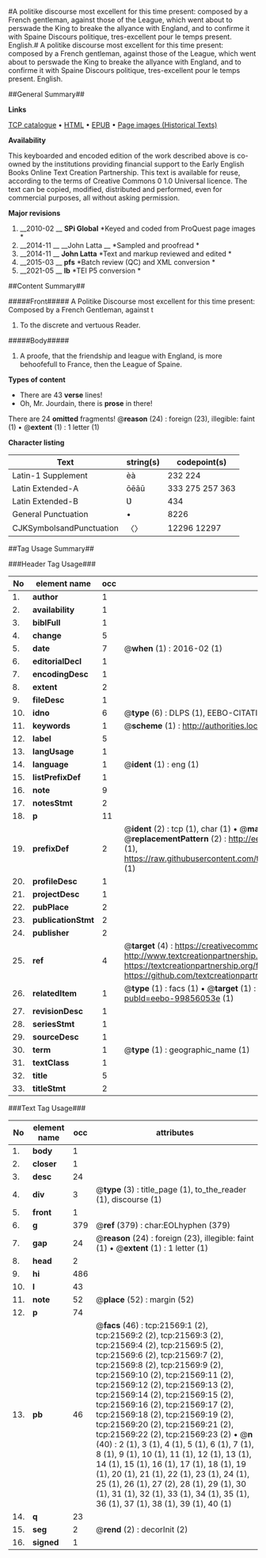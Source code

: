 #A politike discourse most excellent for this time present: composed by a French gentleman, against those of the League, which went about to perswade the King to breake the allyance with England, and to confirme it with Spaine Discours politique, tres-excellent pour le temps present. English.#
A politike discourse most excellent for this time present: composed by a French gentleman, against those of the League, which went about to perswade the King to breake the allyance with England, and to confirme it with Spaine
Discours politique, tres-excellent pour le temps present. English.

##General Summary##

**Links**

[TCP catalogue](http://www.ota.ox.ac.uk/tcp/)  • 
[HTML](http://tei.it.ox.ac.uk/tcp/Texts-HTML/free/A02/A02962.html)  • 
[EPUB](http://tei.it.ox.ac.uk/tcp/Texts-EPUB/free/A02/A02962.epub) • 
[Page images (Historical Texts)](https://historicaltexts.jisc.ac.uk/eebo-99856053e)

**Availability**

This keyboarded and encoded edition of the work described above is co-owned by the
    institutions providing financial support to the Early English Books Online Text Creation
    Partnership. This text is available for reuse, according to the terms of  Creative Commons 0 1.0 Universal
    licence. The text can be copied, modified, distributed and performed, even for commercial
    purposes, all without asking permission.

**Major revisions**

1. __2010-02 __ __SPi Global__ *Keyed and coded from ProQuest page images *
1. __2014-11 __ __John Latta __ *Sampled and proofread *
1. __2014-11 __ __John Latta__ *Text and markup reviewed and edited *
1. __2015-03 __ __pfs__ *Batch review (QC) and XML conversion *
1. __2021-05 __ __lb__ *TEI P5 conversion *

##Content Summary##

#####Front#####
A Politike Discourse most excellent for this time present: Composed by a French Gentleman, against t
1. To the discrete and vertuous Reader.

#####Body#####

1. A proofe, that the friendship and league with England, is more behoofefull to France, then the League of Spaine.

**Types of content**

  * There are 43 **verse** lines!
  * Oh, Mr. Jourdain, there is **prose** in there!

There are 24 **omitted** fragments! 
 @__reason__ (24) : foreign (23), illegible: faint (1)  •  @__extent__ (1) : 1 letter (1)

**Character listing**


|Text|string(s)|codepoint(s)|
|---|---|---|
|Latin-1 Supplement|èà|232 224|
|Latin Extended-A|ōēāū|333 275 257 363|
|Latin Extended-B|Ʋ|434|
|General Punctuation|•|8226|
|CJKSymbolsandPunctuation|〈〉|12296 12297|

##Tag Usage Summary##

###Header Tag Usage###

|No|element name|occ|attributes|
|---|---|---|---|
|1.|__author__|1||
|2.|__availability__|1||
|3.|__biblFull__|1||
|4.|__change__|5||
|5.|__date__|7| @__when__ (1) : 2016-02 (1)|
|6.|__editorialDecl__|1||
|7.|__encodingDesc__|1||
|8.|__extent__|2||
|9.|__fileDesc__|1||
|10.|__idno__|6| @__type__ (6) : DLPS (1), EEBO-CITATION (1), VID (1), EEBO-PROQUEST (1), STC (2)|
|11.|__keywords__|1| @__scheme__ (1) : http://authorities.loc.gov/ (1)|
|12.|__label__|5||
|13.|__langUsage__|1||
|14.|__language__|1| @__ident__ (1) : eng (1)|
|15.|__listPrefixDef__|1||
|16.|__note__|9||
|17.|__notesStmt__|2||
|18.|__p__|11||
|19.|__prefixDef__|2| @__ident__ (2) : tcp (1), char (1)  •  @__matchPattern__ (2) : ([0-9\-]+):([0-9IVX]+) (1), (.+) (1)  •  @__replacementPattern__ (2) : http://eebo.chadwyck.com/downloadtiff?vid=$1&page=$2 (1), https://raw.githubusercontent.com/textcreationpartnership/Texts/master/tcpchars.xml#$1 (1)|
|20.|__profileDesc__|1||
|21.|__projectDesc__|1||
|22.|__pubPlace__|2||
|23.|__publicationStmt__|2||
|24.|__publisher__|2||
|25.|__ref__|4| @__target__ (4) : https://creativecommons.org/publicdomain/zero/1.0/ (1), http://www.textcreationpartnership.org/docs/. (1), https://textcreationpartnership.org/faq/#faq05 (1), https://github.com/textcreationpartnership (1)|
|26.|__relatedItem__|1| @__type__ (1) : facs (1)  •  @__target__ (1) : https://data.historicaltexts.jisc.ac.uk/view?pubId=eebo-99856053e (1)|
|27.|__revisionDesc__|1||
|28.|__seriesStmt__|1||
|29.|__sourceDesc__|1||
|30.|__term__|1| @__type__ (1) : geographic_name (1)|
|31.|__textClass__|1||
|32.|__title__|5||
|33.|__titleStmt__|2||


###Text Tag Usage###

|No|element name|occ|attributes|
|---|---|---|---|
|1.|__body__|1||
|2.|__closer__|1||
|3.|__desc__|24||
|4.|__div__|3| @__type__ (3) : title_page (1), to_the_reader (1), discourse (1)|
|5.|__front__|1||
|6.|__g__|379| @__ref__ (379) : char:EOLhyphen (379)|
|7.|__gap__|24| @__reason__ (24) : foreign (23), illegible: faint (1)  •  @__extent__ (1) : 1 letter (1)|
|8.|__head__|2||
|9.|__hi__|486||
|10.|__l__|43||
|11.|__note__|52| @__place__ (52) : margin (52)|
|12.|__p__|74||
|13.|__pb__|46| @__facs__ (46) : tcp:21569:1 (2), tcp:21569:2 (2), tcp:21569:3 (2), tcp:21569:4 (2), tcp:21569:5 (2), tcp:21569:6 (2), tcp:21569:7 (2), tcp:21569:8 (2), tcp:21569:9 (2), tcp:21569:10 (2), tcp:21569:11 (2), tcp:21569:12 (2), tcp:21569:13 (2), tcp:21569:14 (2), tcp:21569:15 (2), tcp:21569:16 (2), tcp:21569:17 (2), tcp:21569:18 (2), tcp:21569:19 (2), tcp:21569:20 (2), tcp:21569:21 (2), tcp:21569:22 (2), tcp:21569:23 (2)  •  @__n__ (40) : 2 (1), 3 (1), 4 (1), 5 (1), 6 (1), 7 (1), 8 (1), 9 (1), 10 (1), 11 (1), 12 (1), 13 (1), 14 (1), 15 (1), 16 (1), 17 (1), 18 (1), 19 (1), 20 (1), 21 (1), 22 (1), 23 (1), 24 (1), 25 (1), 26 (1), 27 (2), 28 (1), 29 (1), 30 (1), 31 (1), 32 (1), 33 (1), 34 (1), 35 (1), 36 (1), 37 (1), 38 (1), 39 (1), 40 (1)|
|14.|__q__|23||
|15.|__seg__|2| @__rend__ (2) : decorInit (2)|
|16.|__signed__|1||
